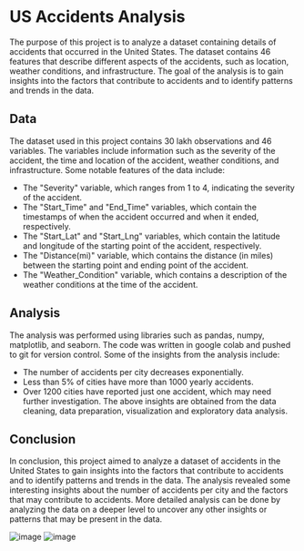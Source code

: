 # US Accidents Analysis
The purpose of this project is to analyze a dataset containing details of accidents that occurred in the United States. The dataset contains 46 features that describe different aspects of the accidents, such as location, weather conditions, and infrastructure. The goal of the analysis is to gain insights into the factors that contribute to accidents and to identify patterns and trends in the data.

## Data
The dataset used in this project contains 30 lakh observations and 46 variables. The variables include information such as the severity of the accident, the time and location of the accident, weather conditions, and infrastructure. Some notable features of the data include:

- The "Severity" variable, which ranges from 1 to 4, indicating the severity of the accident.
- The "Start_Time" and "End_Time" variables, which contain the timestamps of when the accident occurred and when it ended, respectively.
- The "Start_Lat" and "Start_Lng" variables, which contain the latitude and longitude of the starting point of the accident, respectively.
- The "Distance(mi)" variable, which contains the distance (in miles) between the starting point and ending point of the accident.
- The "Weather_Condition" variable, which contains a description of the weather conditions at the time of the accident.
## Analysis
The analysis was performed using libraries such as pandas, numpy, matplotlib, and seaborn. The code was written in google colab and pushed to git for version control. Some of the insights from the analysis include:

- The number of accidents per city decreases exponentially.
- Less than 5% of cities have more than 1000 yearly accidents.
- Over 1200 cities have reported just one accident, which may need further investigation.
The above insights are obtained from the data cleaning, data preparation, visualization and exploratory data analysis.

## Conclusion
In conclusion, this project aimed to analyze a dataset of accidents in the United States to gain insights into the factors that contribute to accidents and to identify patterns and trends in the data. The analysis revealed some interesting insights about the number of accidents per city and the factors that may contribute to accidents. More detailed analysis can be done by analyzing the data on a deeper level to uncover any other insights or patterns that may be present in the data.

![image](https://user-images.githubusercontent.com/101197982/212670194-6948287c-b4ac-42e4-9cc9-0cfc80949203.png)
![image](https://user-images.githubusercontent.com/101197982/212670300-7d75a4d4-84df-4dd5-b58f-568490b3b8ee.png)




